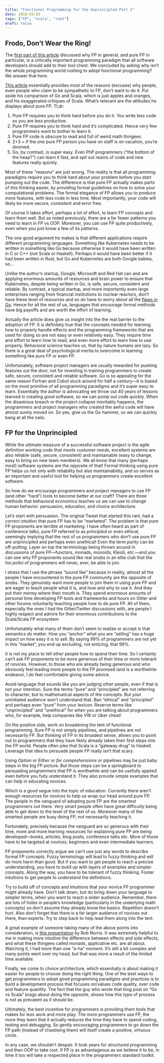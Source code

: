 ```yaml
---
title: "Functional Programming for the Unprincipled Part 2"
date: 2018-03-03
tags: ["FP", "scala", "rant"]
draft: false
---
```


## Frodo, Don’t Wear the Ring!
The [first part of this article][1] discussed why FP in general, and pure FP in particular, is a critically important programming paradigm that all software developers should add to their tool chest. We concluded by asking why isn’t the whole programming world rushing to adopt functional programming? We answer that here.

[This article][2] essentially provides most of the reasons (excuses) why people, even people who claim to be sympathetic to FP, don’t want to do it. Put aside his comparison of Go and Scala, which is just apples and oranges, and his exaggerated critiques of Scala. What’s relevant are the attitudes he displays about pure FP. Tl;dr: 

1.  Pure FP requires you to think hard before you do it. You write less code so you are less productive.
2.  Pure FP  requires you to think hard and it’s complicated. Hence very few programmers want to bother to learn it.
3.  Pure FP code is obscure to read and full of weird math thingees.
4. 2+3 = if the one pure FP person you have on staff is on vacation, you’re doomed.
5. Go, by contrast, is super easy. Even PhP programmers (“the bottom of the heap?”) can learn it fast, and spit out reams of code and new features really quickly.

Most of these “reasons” are just wrong. The reality is that all programming paradigms require you to think hard about your problem before you start pumping out the code. The difference is that pure FP actually makes parts of this thinking easier, by  providing formal guidelines on how to solve your computational problems. The formal elegance of FP allows you to produce more features, with less code in less time. Most importantly, your code will likely be more secure, consistent and error free. 

Of course it takes effort, perhaps a lot of effort, to learn FP concepts and learn them well. But as noted previously, there are a far fewer patterns you need to learn in FP vs OOP. Moreover, you can use FP quite productively, even when you just know a few of its patterns. 

The one good argument he makes is that different applications require different programming languages. Something like Kubernetes needs to be written in something like Go because otherwise it would have been written in C  or C++ (not Scala or Haskell). Perhaps it would have been better if it had been written in Rust, but Go and Kubernetes are both Google babies, so…

Unlike the author’s startup, Google, Microsoft and Red Hat can and are applying enormous amounts of resources and brain power to ensure that Kubernetes, despite being written in Go, is safe, secure, consistent and reliable. By contrast, a typical startup, and more importantly even large enterprises ranging from financial institutions to nuclear reactors, don’t have these level of resources and so do have to worry about all the [flaws in Go][3]. Hence for all the rest of us, languages that encourage formal methods have big payoffs and are worth the effort of learning.

Actually the article does give us insight into the the real barrier to the adoption of FP.  It is definitely true that the concepts needed for learning how to properly handle effects and the programming frameworks that are used for doing so are not easy or even relatively easy. They require time and effort to learn how to read, and even more effort to learn how to use properly. Behavioral science teaches us, that by nature humans are lazy. So there is a great deal of psychological inertia to overcome in learning something like pure FP or even FP. 

Unfortunately, software project managers are usually rewarded for pushing features out the door, not for investing in training programmers to create safe, secure, consistent and reliable software. Go is so appealing for the same reason Fortran and Cobol stuck around for half a century—it is based on the most primitive of all programming paradigms and it’s super easy to learn. Essentially the author is advocating we throw out 40 years of lessons learned in creating good software, so we can pump out code quickly. When the disastrous breach or the project collapse inevitably happens, the programmers and project managers who created the awful code will have almost surely moved on. So yes, give us the Go hammer, so we can quickly bang at all the nails.

## FP for the Unprincipled
While the ultimate measure of a successful software project is the agile definition _working code that meets customer needs_, excellent systems are also reliable (safe, secure, consistent) and maintainable (easy to change, easy to bring on new team members). We all know that many (perhaps most) software systems are the opposite of that! Formal thinking using pure FP helps us not only with reliability but also maintainability, and so serves as an important and useful tool for helping us programmers create excellent software. 

So how do we encourage programmers and project managers to use FP (and other “hard”) tools to become better at our craft? There are three methods that behavioral economics teaches us we can use to change human behavior: persuasion, education, and choice architecture. 

Let’s start with persuasion. The original Tweet that started this rant, had a correct intuition that pure FP has to be “marketed”. The problem is that pure FP proponents are terrible at marketing. I have often heard as part of conference talks, pure FP referred to as _principled_ or even _ethical_, seemingly implying that the rest of us programmers who don’t use pure FP are unprincipled and perhaps even unethical! Even the term _purity_ can be off-putting. Layer on top the terminology being thrown around in discussions of pure FP—functors, monads, monoids, Kleisli, etc.—and you can see why FP proponents sound like real snobs in an elite club that the _hoi polloi_ of programmers will never, ever, be able to join.

I stress that I use the phrase “sound like” because in reality, almost all the people I have encountered in the pure FP community are the opposite of snobs. They genuinely want more people to join them in using pure FP and are eager to teach people what it is, and how and why to use it. And they put their money where their mouth is. They spend enormous amounts of personal time developing FP tools and frameworks and hours on Gitter and other forums voluntarily teaching people how to do pure FP. All of them, especially the ones I had the Gitter/Twitter discussions with, are people I highly respect and admire for their enormous contributions to the Scala/Scala FP ecosystem

Unfortunately what many of them don’t seem to realize or accept is that semantics _do_ matter. How you “anchor” what you are “selling” has a huge impact on how easy it is to sell. By saying 99% of programmers are not yet in this “market”, you end up excluding, not enticing, that 99%.

It is not my place to tell other people how to spend their time. So I certainly can’t ask FP proponents to be more generous of their time or more tolerant of novices. However, to those who are already being generous and who obviously feel leading more people to the FP promised land is a worthwhile endeavor, I do feel comfortable giving some advice.

Avoid language that sounds like you are judging other people, even if that is not your intention. Sure the terms “pure” and “principled” are not referring to character, but to mathematical aspects of the concepts. But your uninitiated audience won’t understand that. Ban “ethical” and “principled”  and perhaps even “pure” from your lexicon. Reserve terms like “unprincipled” and “unethical” for when you are talking about programmers who, for example, help companies like VW or Uber cheat!

On the positive side, work on broadening the tent of functional programming. Sure FP is not simply pipelines, and pipelines are not necessarily FP. But thinking of FP in its broadest sense, allows you to point out to programmers that they have likely already taken their first steps into the FP world. People often joke that Scala is a “gateway drug” to Haskell. Leverage that idea to persuade people FP really isn’t that scary. 

Using _Option_ or _Either_ or _for comprehensions_ or pipelines may be just baby steps in the big FP picture. But those steps can be a springboard to persuading programmers that FP is worthwhile and can be usefully applied even before you fully understand it. They also provide simple examples that can help in educating novices.

Which is a good segue into the topic of education. Currently there aren’t enough resources for _novices_ to help us wrap our head around pure FP.  The people in the vanguard of adopting pure FP are the smartest programmers out there. Very smart people often have great difficulty being able to get down to the level of the rest of us. Moreover many of the smartest people are busy doing FP, not necessarily teaching it. 

Fortunately, precisely because the vanguard are so generous with their time, more and more learning resources for explaining pure FP are being developed—books, articles, blog posts, conference talks etc. More of those have to be targeted at novices, beginners and even intermediate learners.

FP proponents correctly argue we can’t use just any words to describe formal FP concepts. Fuzzy terminology will lead to fuzzy thinking and will do more harm than good. But if you want to get people to reach a precise understanding, you have to build up with layers of examples and simpler concepts. Along the way, you have to be tolerant of fuzzy thinking. Foster intuitions to get people to understand the definitions. 

Try to build off of concepts and intuitions that your novice FP programmer might already have. Don’t talk down, but do bring down your language to simpler terms, when you want to reach a wider audience. Remember, there are lots of holes in people’s knowledge (particularly in the underlying math concepts) so don’t assume they already know the basics. Repetition doesn’t hurt. Also don’t forget that there is a far larger audience of novices out there, than experts. Try to step back to help lead them along into the tent.

A great example of someone taking many of the above points into consideration, is [this presentation][4] by Rob Norris. It was extremely helpful to me in making more intuitive the difference between effects and side effects, and what these thingees called monads, applicative etc. are all about. Watching it, I had more than one “a-ha” moment. It’s still a bit complex and many points went over my head, but that was more a result of the limited time available. 

Finally, we come to choice architecture, which essentially is about making it easier for people to choose doing the right thing. One of the best ways to get programmers to adopt good programming paradigms and practices is to build a development process that focuses on/values code quality, over code and feature quantity. The fact that the guy who wrote that blog post on “Go vs Scala” brags about doing the opposite, shows how this type of process is not as prevalent as it should be. 

Ultimately, the best incentive for programmers is providing them tools that makes for less work and more play. The more programmers use FP, the more they learn that it actually reduces the time they have to spend coding, testing and debugging.  So gently encouraging programmers to go down the FP path (instead of chastising them) will itself create a positive, virtuous circle.

In any case, we shouldn’t despair. It took years for structured programming and then OOP to take root. If FP is as advantageous as we believe it to be, in time it too will take a respected place in the programmers standard toolkit.

[1]:	../functional-programming-for-the-unprincipled-1
[2]:	https://movio.co/en/blog/migrate-Scala-to-Go/
[3]:	http://yager.io/programming/go.html
[4]:	https://www.youtube.com/watch?v=po3wmq4S15A&feature=youtu.be